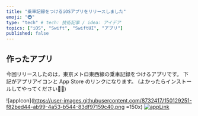 ```yaml
---
title: "乗車記録をつけるiOSアプリをリリースしました"
emoji: "🚇"
type: "tech" # tech: 技術記事 / idea: アイデア
topics: ["iOS", "Swift", "SwiftUI", "アプリ"]
published: false
---
```


## 作ったアプリ

今回リリースしたのは，東京メトロ東西線の乗車記録をつけるアプリです。
下記がアプリアイコンと App Store のリンクになります。
(よかったらインストールしてやってください🙇‍♂️)

![appIcon](https://user-images.githubusercontent.com/8732417/150129251-f82bed44-ab99-4a53-b544-83df97159c40.png =150x)
[![appLink](https://tools.applemediaservices.com/api/badges/download-on-the-app-store/black/ja-jp?size=250x83&amp;releaseDate=1627603200&h=67f860c8a4424c97a47065fb78d09e10)](https://apps.apple.com/jp/app/memories-%E4%B9%97%E8%BB%8A%E8%A8%98%E9%8C%B2%E3%82%A2%E3%83%97%E3%83%AA/id1616337665)
